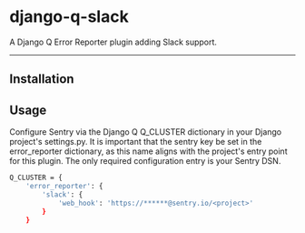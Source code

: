 # django-q-slack

A Django Q Error Reporter plugin adding Slack support.

---

## Installation


## Usage
Configure Sentry via the Django Q Q_CLUSTER dictionary in your Django project's settings.py. It is important that the sentry key be set in the error_reporter dictionary, as this name aligns with the project's entry point for this plugin. The only required configuration entry is your Sentry DSN.

```bash
Q_CLUSTER = {
    'error_reporter': {
        'slack': {
            'web_hook': 'https://******@sentry.io/<project>'
        }
    }
```